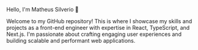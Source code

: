 Hello, I'm Matheus Silverio 👋

Welcome to my GitHub repository! This is where I showcase my skills and projects as a front-end engineer with expertise in React, TypeScript, and Next.js. I'm passionate about crafting engaging user experiences and building scalable and performant web applications.
